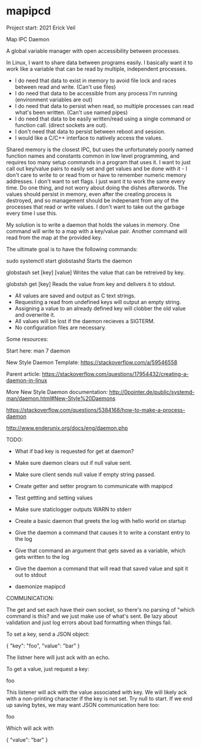 # mapipcd

Project start: 2021 Erick Veil

Map IPC Daemon

A global variable manager with open accessibility between processes.

In Linux, I want to share data between programs easily. I basically want it 
to work like a variable that can be read by multiple, independent processes.

- I do need that data to exist in memory to avoid file lock and races
  between read and write. (Can't use files)
- I do need that data to be accessible from any process I'm running
  (environment variables are out)
- I do need that data to persist when read, so multiple processes can read
  what's been written. (Can't use named pipes)
- I do need that data to be easily written/read using a single command or
  function call. (direct sockets are out).
- I don't need that data to persist between reboot and session.
- I would like a C/C++ interface to natively access the values.

Shared memory is the closest IPC, but uses the unfortunately poorly named function
names and constants common in low level programming, and requires too many
setup commands in a program that uses it. I want to just call out key/value
pairs to easily set and get values and be done with it - I don't care to write
to or read from or have to remember numeric memory addresses. I don't want to
set flags. I just want it to work the same every time.
Do one thing, and not worry about doing the dishes afterwords. The values should 
persist in memory, even after the creating process is destroyed, and so management 
should be indepenant from any of the processes that read or write values.
I don't want to take out the garbage every time I use this.

My solution is to write a daemon that holds the values in memory.
One command will write to a map with a key/value pair.
Another command will read from the map at the provided key.

The ultimate goal is to have the following commands:

sudo systemctl start globstashd
Starts the daemon

globstash set [key] [value]
Writes the value that can be retreived by key.

globstsh get [key]
Reads the value from key and delivers it to stdout.

- All values are saved and output as C text strings.
- Requesting a read from undefined keys will output an empty string.
- Assigning a value to an already defined key will clobber the old value and
  overwrite it.
- All values will be lost if the daemon recieves a SIGTERM.
- No configuration files are necessary.

Some resources:

Start here:
man 7 daemon

New Style Daemon Template:
https://stackoverflow.com/a/59546558

Parent article:
https://stackoverflow.com/questions/17954432/creating-a-daemon-in-linux

More New Style Daemon documentation:
http://0pointer.de/public/systemd-man/daemon.html#New-Style%20Daemons

https://stackoverflow.com/questions/5384168/how-to-make-a-process-daemon

http://www.enderunix.org/docs/eng/daemon.php


TODO:

- What if bad key is requested for get at daemon?
- Make sure daemon clears out if null value sent.
- Make sure client sends null value if empty string passed.

- Create getter and setter program to communicate with mapipcd
- Test gettting and setting values
- Make sure staticlogger outputs WARN to stderr 

- Create a basic daemon that greets the log with hello world on startup
- Give the daemon a command that causes it to write a constant entry to the log
- Give that command an argument that gets saved as a variable, which gets
  written to the log
- Give the daemon a command that will read that saved value and spit it out to
  stdout

- daemonize mapipcd

COMMUNICATION:

The get and set each have their own socket, so there's no parsing of "which
command is this? and we just make use of what's sent. Be lazy about
validation and just log errors about bad formatting when things fail.

To set a key, send a JSON object:

{ 
    "key": "foo",
    "value": "bar"
}

The listner here will just ack with an echo.

To get a value, just request a key:

foo

This listener will ack with the value associated with key.
We will likely ack with a non-printing character if the key is not set.
Try null to start.
If we end up saving bytes, we may want JSON communication here too:

foo

Which will ack with 

{ "value": "bar" }


